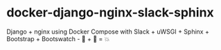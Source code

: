 # docker-django-nginx-slack-sphinx
Django + nginx using Docker Compose with Slack + uWSGI + Sphinx + Bootstrap + Bootswatch - :whale: + :snake: = :boom:
